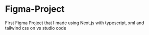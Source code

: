 # Figma-Project
First Figma Project that I made using Next.js with typescript, xml and tailwind css on vs studio code 
